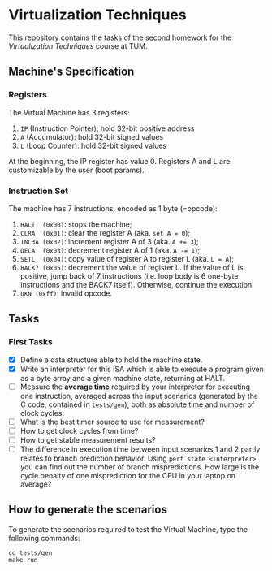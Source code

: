 # Virtualization Techniques

This repository contains the tasks of the [second homework](./docs/homework.pdf) for the *Virtualization Techniques* course at TUM.

## Machine's Specification

### Registers

The Virtual Machine has 3 registers:
1. `IP` (Instruction Pointer): hold 32-bit positive address
2. `A` (Accumulator): hold 32-bit signed values
3. `L` (Loop Counter): hold 32-bit signed values 

At the beginning, the IP register has value 0. Registers A and L are customizable by the user (boot params).

### Instruction Set

The machine has 7 instructions, encoded as 1 byte (=opcode):
1. `HALT  (0x00)`: stops the machine;
2. `CLRA  (0x01)`: clear the register A (aka. `set A = 0`);
3. `INC3A (0x02)`: increment register A of 3 (aka. `A += 3`);
4. `DECA  (0x03)`: decrement register A of 1 (aka. `A -= 1`);
5. `SETL  (0x04)`: copy value of register A to register L (aka. `L = A`);
6. `BACK7 (0x05)`: decrement the value of register L. If the value of L is positive, jump back of 7 instructions (i.e. loop body is 6 one-byte instructions and the BACK7 itself). Otherwise, continue the execution
7. `UKN (0xff)`: invalid opcode.

## Tasks

### First Tasks

- [x] Define a data structure able to hold the machine state.
- [x] Write an interpreter for this ISA which is able to execute a program given as a byte array and a given machine state, returning at HALT.
- [ ] Measure the **average time** required by your interpreter for executing one instruction, averaged across the input scenarios (generated by the C code, contained in `tests/gen`), both as absolute time and number of clock cycles.
- [ ] What is the best timer source to use for measurement?
- [ ] How to get clock cycles from time?
- [ ] How to get stable measurement results?
- [ ] The difference in execution time between input scenarios 1 and 2 partly relates to branch prediction behavior. Using `perf state <interpreter>`, you can find out the number of branch mispredictions. How large is the cycle penalty of one misprediction for the CPU in your laptop on average?

## How to generate the scenarios

To generate the scenarios required to test the Virtual Machine, type the following commands:

```shell
cd tests/gen
make run
```